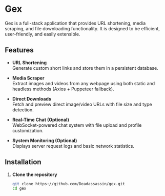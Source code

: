# Gex

Gex is a full-stack application that provides URL shortening, media scraping, and file downloading functionality. It is designed to be efficient, user-friendly, and easily extensible.

## Features

- **URL Shortening**  
  Generate custom short links and store them in a persistent database.

- **Media Scraper**  
  Extract images and videos from any webpage using both static and headless methods (Axios + Puppeteer fallback).

- **Direct Downloads**  
  Fetch and preview direct image/video URLs with file size and type detection.

- **Real-Time Chat (Optional)**  
  WebSocket-powered chat system with file upload and profile customization.

- **System Monitoring (Optional)**  
  Displays server request logs and basic network statistics.

## Installation

1. **Clone the repository**
   ```bash
   git clone https://github.com/Deadassassin/gex.git
   cd gex
